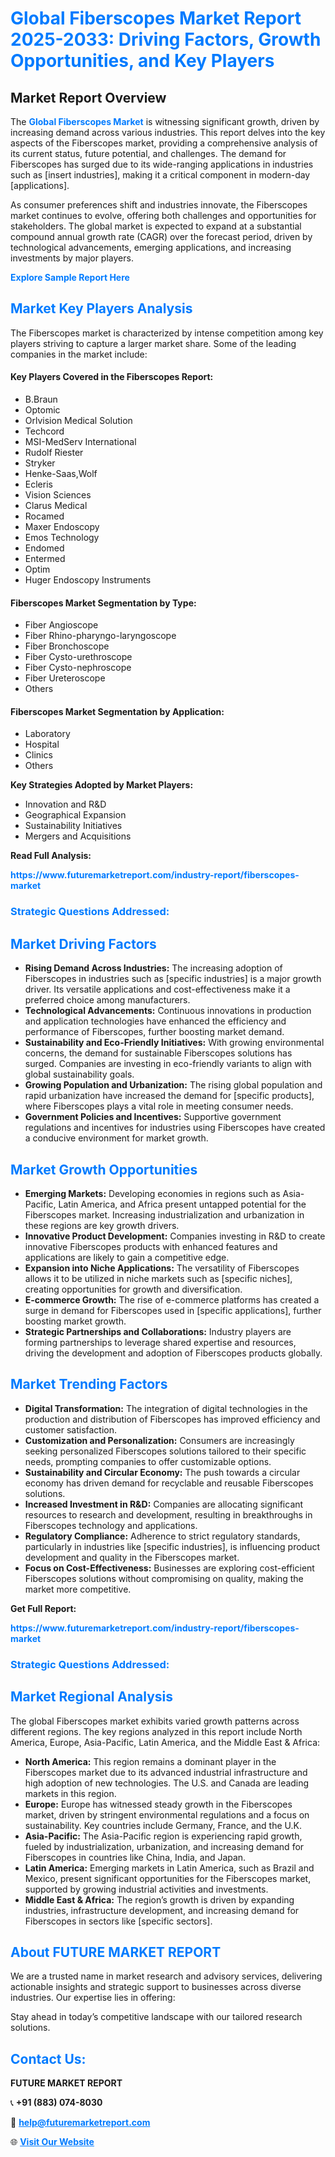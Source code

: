 <h1 style="color: #007BFF;">Global Fiberscopes Market Report 2025-2033: Driving Factors, Growth Opportunities, and Key Players</h1>

<section id="overview">
<h2>Market Report Overview</h2>
<p>The <a href="https://www.futuremarketreport.com/industry-report/fiberscopes-market" style="color: #007BFF; text-decoration: none;"><strong>Global Fiberscopes Market</strong></a> is witnessing significant growth, driven by increasing demand across various industries. This report delves into the key aspects of the Fiberscopes market, providing a comprehensive analysis of its current status, future potential, and challenges. The demand for Fiberscopes has surged due to its wide-ranging applications in industries such as [insert industries], making it a critical component in modern-day [applications].</p>
<p>As consumer preferences shift and industries innovate, the Fiberscopes market continues to evolve, offering both challenges and opportunities for stakeholders. The global market is expected to expand at a substantial compound annual growth rate (CAGR) over the forecast period, driven by technological advancements, emerging applications, and increasing investments by major players.</p>
</section>

<section id="overview">
<p><a href="https://www.futuremarketreport.com/request-sample/reportId=56535" style="color: #007BFF; text-decoration: none;"><strong>Explore Sample Report Here</strong></a></p>
</section>

<section id="key-players">
<h2 style="color: #007BFF;">Market Key Players Analysis</h2>
<p>The Fiberscopes market is characterized by intense competition among key players striving to capture a larger market share. Some of the leading companies in the market include:</p>
<h4>Key Players Covered in the Fiberscopes Report:</h4>
<ul><li>B.Braun</li><li>Optomic</li><li>Orlvision Medical Solution</li><li>Techcord</li><li>MSI-MedServ International</li><li>Rudolf Riester</li><li>Stryker</li><li>Henke-Saas,Wolf</li><li>Ecleris</li><li>Vision Sciences</li><li>Clarus Medical</li><li>Rocamed</li><li>Maxer Endoscopy</li><li>Emos Technology</li><li>Endomed</li><li>Entermed</li><li>Optim</li><li>Huger Endoscopy Instruments</li></ul>
<h4>Fiberscopes Market Segmentation by Type:</h4>
<ul><li>Fiber Angioscope</li><li>Fiber Rhino-pharyngo-laryngoscope</li><li>Fiber Bronchoscope</li><li>Fiber Cysto-urethroscope</li><li>Fiber Cysto-nephroscope</li><li>Fiber Ureteroscope</li><li>Others</li></ul>

<h4>Fiberscopes Market Segmentation by Application:</h4>
<ul><li>Laboratory</li><li>Hospital</li><li>Clinics</li><li>Others</li></ul>
<p><strong>Key Strategies Adopted by Market Players:</strong></p>
<ul>
<li>Innovation and R&D</li>
<li>Geographical Expansion</li>
<li>Sustainability Initiatives</li>
<li>Mergers and Acquisitions</li>
</ul>
</section>

<section>
<p><strong>Read Full Analysis: </strong></p><a href="https://www.futuremarketreport.com/industry-report/fiberscopes-market" style="color: #007BFF; text-decoration: none;"><strong>https://www.futuremarketreport.com/industry-report/fiberscopes-market</strong></a>
<h3 style="color: #007BFF;">Strategic Questions Addressed:</h3>
</section>

<section id="driving-factors">
<h2 style="color: #007BFF;">Market Driving Factors</h2>
<ul>
<li><strong>Rising Demand Across Industries:</strong> The increasing adoption of Fiberscopes in industries such as [specific industries] is a major growth driver. Its versatile applications and cost-effectiveness make it a preferred choice among manufacturers.</li>
<li><strong>Technological Advancements:</strong> Continuous innovations in production and application technologies have enhanced the efficiency and performance of Fiberscopes, further boosting market demand.</li>
<li><strong>Sustainability and Eco-Friendly Initiatives:</strong> With growing environmental concerns, the demand for sustainable Fiberscopes solutions has surged. Companies are investing in eco-friendly variants to align with global sustainability goals.</li>
<li><strong>Growing Population and Urbanization:</strong> The rising global population and rapid urbanization have increased the demand for [specific products], where Fiberscopes plays a vital role in meeting consumer needs.</li>
<li><strong>Government Policies and Incentives:</strong> Supportive government regulations and incentives for industries using Fiberscopes have created a conducive environment for market growth.</li>
</ul>
</section>

<section id="growth-opportunities">
<h2 style="color: #007BFF;">Market Growth Opportunities</h2>
<ul>
<li><strong>Emerging Markets:</strong> Developing economies in regions such as Asia-Pacific, Latin America, and Africa present untapped potential for the Fiberscopes market. Increasing industrialization and urbanization in these regions are key growth drivers.</li>
<li><strong>Innovative Product Development:</strong> Companies investing in R&D to create innovative Fiberscopes products with enhanced features and applications are likely to gain a competitive edge.</li>
<li><strong>Expansion into Niche Applications:</strong> The versatility of Fiberscopes allows it to be utilized in niche markets such as [specific niches], creating opportunities for growth and diversification.</li>
<li><strong>E-commerce Growth:</strong> The rise of e-commerce platforms has created a surge in demand for Fiberscopes used in [specific applications], further boosting market growth.</li>
<li><strong>Strategic Partnerships and Collaborations:</strong> Industry players are forming partnerships to leverage shared expertise and resources, driving the development and adoption of Fiberscopes products globally.</li>
</ul>
</section>

<section id="trending-factors">
<h2 style="color: #007BFF;">Market Trending Factors</h2>
<ul>
<li><strong>Digital Transformation:</strong> The integration of digital technologies in the production and distribution of Fiberscopes has improved efficiency and customer satisfaction.</li>
<li><strong>Customization and Personalization:</strong> Consumers are increasingly seeking personalized Fiberscopes solutions tailored to their specific needs, prompting companies to offer customizable options.</li>
<li><strong>Sustainability and Circular Economy:</strong> The push towards a circular economy has driven demand for recyclable and reusable Fiberscopes solutions.</li>
<li><strong>Increased Investment in R&D:</strong> Companies are allocating significant resources to research and development, resulting in breakthroughs in Fiberscopes technology and applications.</li>
<li><strong>Regulatory Compliance:</strong> Adherence to strict regulatory standards, particularly in industries like [specific industries], is influencing product development and quality in the Fiberscopes market.</li>
<li><strong>Focus on Cost-Effectiveness:</strong> Businesses are exploring cost-efficient Fiberscopes solutions without compromising on quality, making the market more competitive.</li>
</ul>
</section>

<section>
<p><strong>Get Full Report: </strong></p><a href="https://www.futuremarketreport.com/industry-report/fiberscopes-market" style="color: #007BFF; text-decoration: none;"><strong>https://www.futuremarketreport.com/industry-report/fiberscopes-market</strong></a>
<h3 style="color: #007BFF;">Strategic Questions Addressed:</h3>
</section>


<section id="regional-analysis">
<h2 style="color: #007BFF;">Market Regional Analysis</h2>
<p>The global Fiberscopes market exhibits varied growth patterns across different regions. The key regions analyzed in this report include North America, Europe, Asia-Pacific, Latin America, and the Middle East & Africa:</p>
<ul>
<li><strong>North America:</strong> This region remains a dominant player in the Fiberscopes market due to its advanced industrial infrastructure and high adoption of new technologies. The U.S. and Canada are leading markets in this region.</li>
<li><strong>Europe:</strong> Europe has witnessed steady growth in the Fiberscopes market, driven by stringent environmental regulations and a focus on sustainability. Key countries include Germany, France, and the U.K.</li>
<li><strong>Asia-Pacific:</strong> The Asia-Pacific region is experiencing rapid growth, fueled by industrialization, urbanization, and increasing demand for Fiberscopes in countries like China, India, and Japan.</li>
<li><strong>Latin America:</strong> Emerging markets in Latin America, such as Brazil and Mexico, present significant opportunities for the Fiberscopes market, supported by growing industrial activities and investments.</li>
<li><strong>Middle East & Africa:</strong> The region’s growth is driven by expanding industries, infrastructure development, and increasing demand for Fiberscopes in sectors like [specific sectors].</li>
</ul>
</section>

<footer>
<h2 style="color: #007BFF;">About FUTURE MARKET REPORT</h2>
<p>We are a trusted name in market research and advisory services, delivering actionable insights and strategic support to businesses across diverse industries. Our expertise lies in offering:</p>

<p>Stay ahead in today’s competitive landscape with our tailored research solutions.</p>

<h2 style="color: #007BFF;">Contact Us:</h2>
<p><strong>FUTURE MARKET REPORT</strong></p>
<p>📞 <strong>+91 (883) 074-8030</strong></p>
<p>📧 <strong><a href="mailto:help@futuremarketreport.com" style="color: #007BFF;">help@futuremarketreport.com</a></strong></p>
<p>🌐 <strong><a href="https://www.futuremarketreport.com/" style="color: #007BFF;">Visit Our Website</a></strong></p>
</footer>